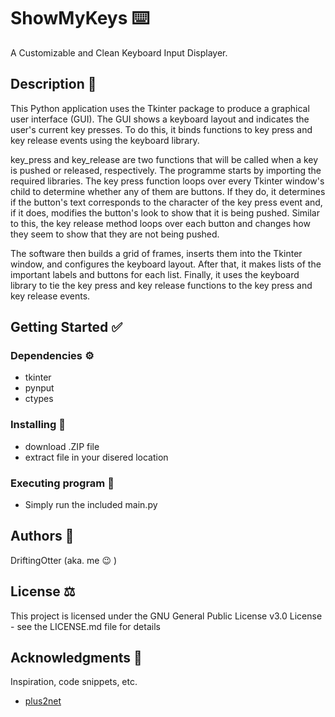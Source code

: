 # ShowMyKeys ⌨️

A Customizable and Clean Keyboard Input Displayer.

## Description 📜

This Python application uses the Tkinter package to produce a graphical user interface (GUI). 
The GUI shows a keyboard layout and indicates the user's current key presses. 
To do this, it binds functions to key press and key release events using the keyboard library.

key_press and key_release are two functions that will be called when a key is pushed or released, respectively. 
The programme starts by importing the required libraries. 
The key press function loops over every Tkinter window's child to determine whether any of them are buttons. 
If they do, it determines if the button's text corresponds to the character of the 
key press event and, if it does, modifies the button's look to show that it is being pushed. 
Similar to this, the key release method loops over each button and changes how they seem to show that 
they are not being pushed.

The software then builds a grid of frames, inserts them into the Tkinter window, and configures the keyboard layout. 
After that, it makes lists of the important labels and buttons for each list. Finally, it uses the keyboard library 
to tie the key press and key release functions to the key press and key release events.

## Getting Started ✅

### Dependencies ⚙️

* tkinter
* pynput
* ctypes

### Installing 📂

* download .ZIP file
* extract file in your disered location

### Executing program 👟

* Simply run the included main.py


## Authors 👤

DriftingOtter (aka. me 😉 )

## License ⚖️

This project is licensed under the GNU General Public License v3.0 License - see the LICENSE.md file for details

## Acknowledgments 📣

Inspiration, code snippets, etc.
* [plus2net](https://www.plus2net.com/python/tkinter-events-typing.php)
